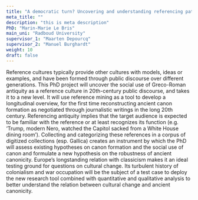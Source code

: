 ```yaml
---
title: "A democratic turn? Uncovering and understanding referencing patterns to Greco-Roman canonicity in 20th-century public discourse"
meta_title: ""
description: "this is meta description"
PhD: "Marin-Marie Le Bris"
main_uni: "Radboud University"
supervisor_1: "Maarten Depourcq"
supervisor_2: "Manuel Burghardt"
weight: 10
draft: false
---
```


Reference cultures typically provide other cultures with models, ideas or examples, and have
been formed through public discourse over different generations. This PhD project
will uncover the social use of Greco-Roman antiquity as a reference culture in 20th-century public
discourse, and takes it to a new level. It will use reference
mining as a tool to develop a longitudinal overview, for the first time reconstructing ancient canon formation as negotiated through journalistic writings in the long 20th century. Referencing antiquity implies that the target audience is expected to be familiar with the reference or at least recognizes its function (e.g. ‘Trump, modern Nero, watched the Capitol sacked from a White House dining room’).
Collecting and categorizing these references in a corpus of digitized collections (esp. Gallica) creates an
instrument by which the PhD will assess existing hypotheses on canon formation and the social use of canon and formulate a new hypothesis on the robustness of ancient canonicity. Europe’s longstanding
relation with classicism makes it an ideal testing ground for questions on cultural change. Its
turbulent history of colonialism and war occupation will be the subject of a test case to deploy the new
research tool combined with quantitative and qualitative analysis to better understand the relation between
cultural change and ancient canonicity.